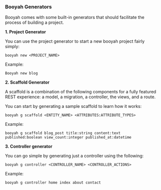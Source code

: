 ### Booyah Generators

Booyah comes with some built-in generators that should facilitate the process of building a project. 

**1. Project Generator**

You can use the project generator to start a new booyah project fairly simply:

```
booyah new <PROJECT_NAME>
```

Example:

```
Booyah new blog
```

**2. Scaffold Generator**

A scaffold is a combination of the following components for a fully featured REST experience: a model, a migration, a controller, the views, and a route.

You can start by generating a sample scaffold to learn how it works:

```
booyah g scaffold <ENTITY_NAME> <ATTRIBUTES:ATTRIBUTE_TYPES>
```

Example:

```
booyah g scaffold blog_post title:string content:text published:boolean view_count:integer published_at:datetime
```

**3. Controller generator**

You can go simple by generating just a controller using the following:


```
booyah g controller <CONTROLLER_NAME> <CONTROLLER_ACTIONS>
```

Example:

```
booyah g controller home index about contact
```